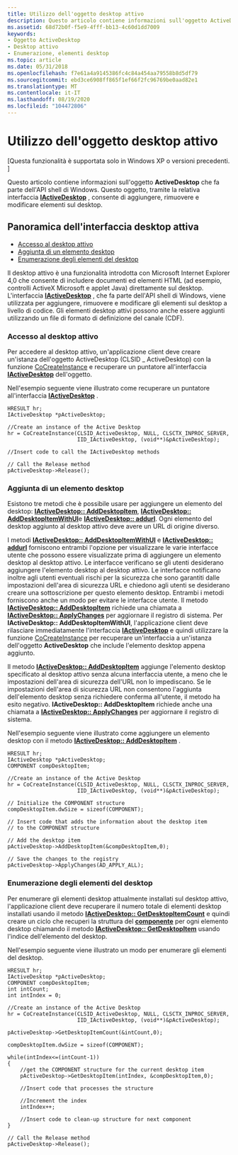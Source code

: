 ```yaml
---
title: Utilizzo dell'oggetto desktop attivo
description: Questo articolo contiene informazioni sull'oggetto ActiveDesktop che fa parte dell'API shell di Windows. Questo oggetto, tramite la relativa interfaccia IActiveDesktop, consente di aggiungere, rimuovere e modificare elementi sul desktop.
ms.assetid: 68d72b0f-f5e9-4fff-bb13-4c60d1dd7009
keywords:
- Oggetto ActiveDesktop
- Desktop attivo
- Enumerazione, elementi desktop
ms.topic: article
ms.date: 05/31/2018
ms.openlocfilehash: f7e61a4a9145386fc4c84a454aa79558b8d5df79
ms.sourcegitcommit: ebd3ce6908ff865f1ef66f2fc96769be0aad82e1
ms.translationtype: MT
ms.contentlocale: it-IT
ms.lasthandoff: 08/19/2020
ms.locfileid: "104472806"
---
```

# <a name="using-the-active-desktop-object"></a>Utilizzo dell'oggetto desktop attivo

\[Questa funzionalità è supportata solo in Windows XP o versioni precedenti. \]

Questo articolo contiene informazioni sull'oggetto **ActiveDesktop** che fa parte dell'API shell di Windows. Questo oggetto, tramite la relativa interfaccia [**IActiveDesktop**](/windows/win32/api/shlobj_core/nn-shlobj_core-iactivedesktop) , consente di aggiungere, rimuovere e modificare elementi sul desktop.

## <a name="overview-of-the-active-desktop-interface"></a>Panoramica dell'interfaccia desktop attiva

-   [Accesso al desktop attivo](#accessing-the-active-desktop)
-   [Aggiunta di un elemento desktop](#adding-a-desktop-item)
-   [Enumerazione degli elementi del desktop](#enumerating-the-desktop-items)

Il desktop attivo è una funzionalità introdotta con Microsoft Internet Explorer 4,0 che consente di includere documenti ed elementi HTML (ad esempio, controlli ActiveX Microsoft e applet Java) direttamente sul desktop. L'interfaccia [**IActiveDesktop**](/windows/win32/api/shlobj_core/nn-shlobj_core-iactivedesktop) , che fa parte dell'API shell di Windows, viene utilizzata per aggiungere, rimuovere e modificare gli elementi sul desktop a livello di codice. Gli elementi desktop attivi possono anche essere aggiunti utilizzando un file di formato di definizione del canale (CDF).

### <a name="accessing-the-active-desktop"></a>Accesso al desktop attivo

Per accedere al desktop attivo, un'applicazione client deve creare un'istanza dell'oggetto ActiveDesktop (CLSID \_ ActiveDesktop) con la funzione [CoCreateInstance](/windows/win32/api/combaseapi/nf-combaseapi-cocreateinstance) e recuperare un puntatore all'interfaccia [**IActiveDesktop**](/windows/win32/api/shlobj_core/nn-shlobj_core-iactivedesktop) dell'oggetto.

Nell'esempio seguente viene illustrato come recuperare un puntatore all'interfaccia [**IActiveDesktop**](/windows/win32/api/shlobj_core/nn-shlobj_core-iactivedesktop) .


```
HRESULT hr;
IActiveDesktop *pActiveDesktop;

//Create an instance of the Active Desktop
hr = CoCreateInstance(CLSID_ActiveDesktop, NULL, CLSCTX_INPROC_SERVER,
                      IID_IActiveDesktop, (void**)&pActiveDesktop);

//Insert code to call the IActiveDesktop methods

// Call the Release method
pActiveDesktop->Release();
```



### <a name="adding-a-desktop-item"></a>Aggiunta di un elemento desktop

Esistono tre metodi che è possibile usare per aggiungere un elemento del desktop: [**IActiveDesktop:: AddDesktopItem**](/windows/win32/api/shlobj_core/nf-shlobj_core-iactivedesktop-adddesktopitem), [**IActiveDesktop:: AddDesktopItemWithUI**](/windows/win32/api/shlobj_core/nf-shlobj_core-iactivedesktop-adddesktopitemwithui)e [**IActiveDesktop:: addurl**](/windows/win32/api/shlobj_core/nf-shlobj_core-iactivedesktop-addurl). Ogni elemento del desktop aggiunto al desktop attivo deve avere un URL di origine diverso.

I metodi [**IActiveDesktop:: AddDesktopItemWithUI**](/windows/win32/api/shlobj_core/nf-shlobj_core-iactivedesktop-adddesktopitemwithui) e [**IActiveDesktop:: addurl**](/windows/win32/api/shlobj_core/nf-shlobj_core-iactivedesktop-addurl) forniscono entrambi l'opzione per visualizzare le varie interfacce utente che possono essere visualizzate prima di aggiungere un elemento desktop al desktop attivo. Le interfacce verificano se gli utenti desiderano aggiungere l'elemento desktop al desktop attivo. Le interfacce notificano inoltre agli utenti eventuali rischi per la sicurezza che sono garantiti dalle impostazioni dell'area di sicurezza URL e chiedono agli utenti se desiderano creare una sottoscrizione per questo elemento desktop. Entrambi i metodi forniscono anche un modo per evitare le interfacce utente. Il metodo [**IActiveDesktop:: AddDesktopItem**](/windows/win32/api/shlobj_core/nf-shlobj_core-iactivedesktop-adddesktopitem) richiede una chiamata a [**IActiveDesktop:: ApplyChanges**](/windows/win32/api/shlobj_core/nf-shlobj_core-iactivedesktop-applychanges) per aggiornare il registro di sistema. Per **IActiveDesktop:: AddDesktopItemWithUI**, l'applicazione client deve rilasciare immediatamente l'interfaccia [**IActiveDesktop**](/windows/win32/api/shlobj_core/nn-shlobj_core-iactivedesktop) e quindi utilizzare la funzione [CoCreateInstance](/windows/win32/api/combaseapi/nf-combaseapi-cocreateinstance) per recuperare un'interfaccia a un'istanza dell'oggetto **ActiveDesktop** che include l'elemento desktop appena aggiunto.

Il metodo [**IActiveDesktop:: AddDesktopItem**](/windows/win32/api/shlobj_core/nf-shlobj_core-iactivedesktop-adddesktopitem) aggiunge l'elemento desktop specificato al desktop attivo senza alcuna interfaccia utente, a meno che le impostazioni dell'area di sicurezza dell'URL non lo impediscano. Se le impostazioni dell'area di sicurezza URL non consentono l'aggiunta dell'elemento desktop senza richiedere conferma all'utente, il metodo ha esito negativo. **IActiveDesktop:: AddDesktopItem** richiede anche una chiamata a [**IActiveDesktop:: ApplyChanges**](/windows/win32/api/shlobj_core/nf-shlobj_core-iactivedesktop-applychanges) per aggiornare il registro di sistema.

Nell'esempio seguente viene illustrato come aggiungere un elemento desktop con il metodo [**IActiveDesktop:: AddDesktopItem**](/windows/win32/api/shlobj_core/nf-shlobj_core-iactivedesktop-adddesktopitem) .


```
HRESULT hr;
IActiveDesktop *pActiveDesktop;
COMPONENT compDesktopItem;

//Create an instance of the Active Desktop
hr = CoCreateInstance(CLSID_ActiveDesktop, NULL, CLSCTX_INPROC_SERVER,
                      IID_IActiveDesktop, (void**)&pActiveDesktop);

// Initialize the COMPONENT structure
compDesktopItem.dwSize = sizeof(COMPONENT);

// Insert code that adds the information about the desktop item 
// to the COMPONENT structure

// Add the desktop item
pActiveDesktop->AddDesktopItem(&compDesktopItem,0);

// Save the changes to the registry
pActiveDesktop->ApplyChanges(AD_APPLY_ALL);
```



### <a name="enumerating-the-desktop-items"></a>Enumerazione degli elementi del desktop

Per enumerare gli elementi desktop attualmente installati sul desktop attivo, l'applicazione client deve recuperare il numero totale di elementi desktop installati usando il metodo [**IActiveDesktop:: GetDesktopItemCount**](/windows/win32/api/shlobj_core/nf-shlobj_core-iactivedesktop-getdesktopitemcount) e quindi creare un ciclo che recuperi la struttura del [**componente**](/windows/desktop/api/shlobj_core/ns-shlobj_core-component) per ogni elemento desktop chiamando il metodo [**IActiveDesktop:: GetDesktopItem**](/windows/win32/api/shlobj_core/nf-shlobj_core-iactivedesktop-getdesktopitem) usando l'indice dell'elemento del desktop.

Nell'esempio seguente viene illustrato un modo per enumerare gli elementi del desktop.


```
HRESULT hr;
IActiveDesktop *pActiveDesktop;
COMPONENT compDesktopItem;
int intCount;
int intIndex = 0;

//Create an instance of the Active Desktop
hr = CoCreateInstance(CLSID_ActiveDesktop, NULL, CLSCTX_INPROC_SERVER,
                      IID_IActiveDesktop, (void**)&pActiveDesktop);

pActiveDesktop->GetDesktopItemCount(&intCount,0);

compDesktopItem.dwSize = sizeof(COMPONENT);

while(intIndex<=(intCount-1))
{
    //get the COMPONENT structure for the current desktop item
    pActiveDesktop->GetDesktopItem(intIndex, &compDesktopItem,0);

    //Insert code that processes the structure

    //Increment the index
    intIndex++;

    //Insert code to clean-up structure for next component
}

// Call the Release method
pActiveDesktop->Release();
```



 

 